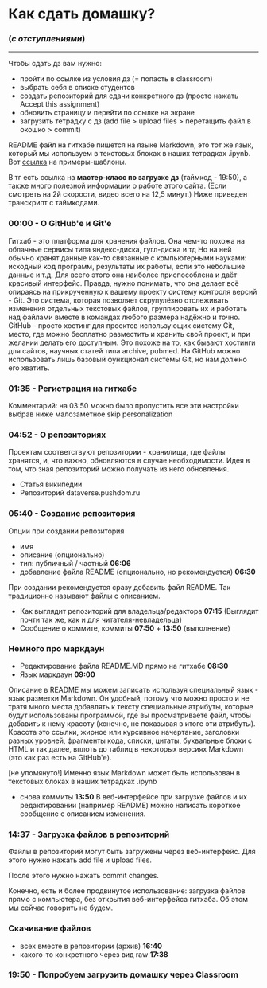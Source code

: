 # Как сдать домашку?
### (*с отступлениями*)
--------

Чтобы сдать дз вам нужно:
- пройти по ссылке из условия дз (= попасть в classroom)
- выбрать себя в списке студентов
- создать репозиторий для сдачи конкретного дз (просто нажать Accept this assignment)
- обновить страницу и перейти по ссылке на экране
- загрузить тетрадку с дз (add file > upload files > перетащить файл в окошко > commit)

README файл на гитхабе пишется на языке Markdown, это тот же язык, который мы используем в текстовых блоках в наших тетрадках .ipynb. Вот [ссылка](https://markdown-it.github.io/) на примеры-шаблоны.

В тг есть ссылка на **мастер-класс по загрузке дз** (таймкод - 19:50), а также много полезной информации о работе этого сайта. (Если смотреть на 2й скорости, видео всего на 12,5 минут.) Ниже приведен транскрипт с таймкодами.



### 00:00 - О GitHub'е и Git'е
Гитхаб - это платформа для хранения файлов. Она чем-то похожа на облачные сервисы типа яндекс-диска, гугл-диска и тд
Но на ней обычно хранят данные как-то связанные с компьютерными науками: исходный код программ, результаты их работы, если это небольшие данные и т.д. Для всего этого она наиболее приспособлена и даёт красивый интерфейс.
Правда, нужно понимать, что она делает всё опираясь на прикрученную к вашему проекту систему контроля версий - Git. Это система, которая позволяет скрупулёзно отслеживать изменения отдельных текстовых файлов, группировать их и работать над файлами вместе в командах любого размера надёжно и точно.
GitHub - просто хостинг для проектов использующих систему Git, место, где можно бесплатно разместить и хранить свой проект, и при желании делать его доступным. Это похоже на то, как бывают хостинги для сайтов, научных статей типа archive, pubmed.
На GitHub можно использовать лишь базовый функционал системы Git, но нам должно его хватить.

### 01:35 - Регистрация на гитхабе
Комментарий: на 03:50 можно было пропустить все эти настройки выбрав ниже малозаметное skip personalization


### 04:52 - О репозиториях

Проектам соответствуют репозитории - хранилища, где файлы хранятся, и, что важно, обновляются в случае необходимости. Идея в том, что зная репозиторий можно  получать из него обновления. 

- Статья википедии
- Репозиторий dataverse.pushdom.ru

### 05:40 - Создание репозитория
Опции при создании репозитория
- имя
- описание (опционально)
- тип: публичный / частный **06:06**
- добавление файла README (опционально, но рекомендуется) **06:30**

При создании рекомендуется сразу добавить файл README. Так традиционно называют файлы с описанием.

- Как выглядит репозиторий для владельца/редактора **07:15**
(Выглядит почти так же, как и для читателя-невладельца) 
- Сообщение о коммите, коммиты **07:50** + **13:50** (выполнение)

### Немного про маркдаун
- Редактирование файла README.MD прямо на гитхабе **08:30**
- Язык маркдаун **09:00**

Описание в README мы можем записать используя специальный язык - язык разметки Markdown. Он удобный, потому что можно просто и не тратя много места добавлять к тексту специальные атрибуты, которые будут использованы программой, где вы просматриваете файл, чтобы добавить к нему красоту (конечно, не показывая в итоге эти атрибуты). Красота это ссылки, жирное или курсивное начертание, заголовки разных уровней, фрагменты кода, списки, цитаты, буквальные блоки с HTML и так далее, вплоть до таблиц в некоторых версиях Markdown (это как раз есть на GitHub'е).

[не упомянуто!]
Именно язык Markdown может быть использован в текстовых блоках в наших тетрадках .ipynb

- снова коммиты **13:50**
В веб-интерфейсе при загрузке файлов и их редактировании (например README) можно написать короткое сообщение с описанием изменения.

### 14:37 - Загрузка файлов в репозиторий 

Файлы в репозиторий могут быть загружены через веб-интерфейс. Для этого нужно нажать add file и upload files.

После этого нужно нажать commit changes.

Конечно, есть и более продвинутое использование: загрузка файлов прямо с компьютера, без открытия веб-интерфейса гитхаба. Об этом мы сейчас говорить не будем.  

### Скачивание файлов
- всех вместе в репозитории (архив) **16:40**
- какого-то конкретного через вид raw **17:38**


### 19:50 - Попробуем загрузить домашку через Classroom
